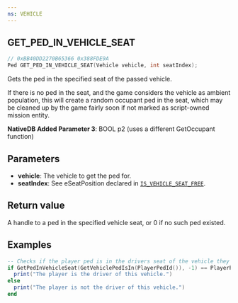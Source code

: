```yaml
---
ns: VEHICLE
---
```

## GET_PED_IN_VEHICLE_SEAT

```c
// 0xBB40DD2270B65366 0x388FDE9A
Ped GET_PED_IN_VEHICLE_SEAT(Vehicle vehicle, int seatIndex);
```

Gets the ped in the specified seat of the passed vehicle.

If there is no ped in the seat, and the game considers the vehicle as ambient population, this will create a random occupant ped in the seat, which may be cleaned up by the game fairly soon if not marked as script-owned mission entity.

**NativeDB Added Parameter 3**: BOOL p2 (uses a different GetOccupant function)

## Parameters
* **vehicle**: The vehicle to get the ped for.
* **seatIndex**: See eSeatPosition declared in [`IS_VEHICLE_SEAT_FREE`](#_0x22AC59A870E6A669).

## Return value
A handle to a ped in the specified vehicle seat, or 0 if no such ped existed.

## Examples
```lua
-- Checks if the player ped is in the drivers seat of the vehicle they are in.
if GetPedInVehicleSeat(GetVehiclePedIsIn(PlayerPedId()), -1) == PlayerPedId() then 
  print("The player is the driver of this vehicle.")
else
  print("The player is not the driver of this vehicle.")
end
```
